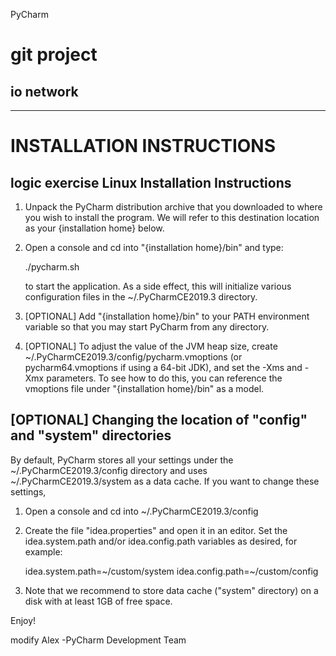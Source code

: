 PyCharm
# git project
## io network
---------------------------------------
INSTALLATION INSTRUCTIONS
===============================================================================


logic exercise
  Linux Installation Instructions
  ------------------------------------------------------------------------------
  1. Unpack the PyCharm distribution archive that you downloaded to
     where you wish to install the program. We will refer to this destination
     location as your {installation home} below.

  2. Open a console and cd into "{installation home}/bin" and type:

       ./pycharm.sh

     to start the application. As a side effect, this will initialize various
     configuration files in the ~/.PyCharmCE2019.3 directory.

  3. [OPTIONAL] Add "{installation home}/bin" to your PATH environment
     variable so that you may start PyCharm from any directory.

  4. [OPTIONAL] To adjust the value of the JVM heap size, create
      ~/.PyCharmCE2019.3/config/pycharm.vmoptions (or pycharm64.vmoptions
      if using a 64-bit JDK), and set the -Xms and -Xmx parameters. To see how
      to do this, you can reference the vmoptions file under
      "{installation home}/bin" as a model.

  [OPTIONAL] Changing the location of "config" and "system" directories
  ------------------------------------------------------------------------------
  By default, PyCharm stores all your settings under the ~/.PyCharmCE2019.3/config
  directory and uses ~/.PyCharmCE2019.3/system as a data cache.
  If you want to change these settings,

  1. Open a console and cd into ~/.PyCharmCE2019.3/config

  2. Create the file "idea.properties" and open it in an editor. Set the
     idea.system.path and/or idea.config.path variables as desired, for
     example:

     idea.system.path=~/custom/system
     idea.config.path=~/custom/config

  3. Note that we recommend to store data cache ("system" directory) on a disk
     with at least 1GB of free space.


Enjoy!


modify Alex
-PyCharm Development Team
